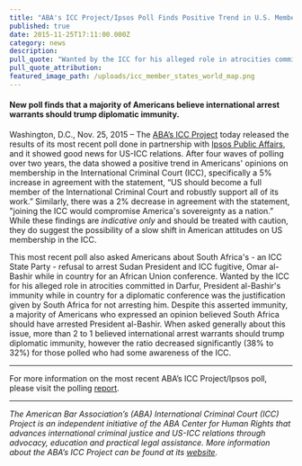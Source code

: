 ```yaml
---
title: "ABA's ICC Project/Ipsos Poll Finds Positive Trend in U.S. Membership in the ICC"
published: true
date: 2015-11-25T17:11:00.000Z
category: news
description:
pull_quote: "Wanted by the ICC for his alleged role in atrocities committed in Darfur, President Bashir's immunity while in country for a diplomatic conference was the justification given by South Africa for not arresting him. Despite this asserted immunity, a majority of Americans who expressed an opinion believed South Africa should have arrested President al-Bashir."
pull_quote_attribution:
featured_image_path: /uploads/icc_member_states_world_map.png
---
```



#### New poll finds that a majority of Americans believe international arrest warrants should trump diplomatic immunity.

Washington, D.C., Nov. 25, 2015 – The [ABA’s ICC Project](http://www.aba-icc.org/) today released the results of its most recent poll done in partnership with [Ipsos Public Affairs](http://www.ipsos-na.com/research/public-affairs/), and it showed good news for US-ICC relations. After four waves of polling over two years, the data showed a positive trend in Americans' opinions on membership in the International Criminal Court (ICC), specifically a 5% increase in agreement with the statement, “US should become a full member of the International Criminal Court and robustly support all of its work.” Similarly, there was a 2% decrease in agreement with the statement, "joining the ICC would compromise America's sovereignty as a nation.” While these findings are *indicative only* and should be treated with caution, they do suggest the possibility of a slow shift in American attitudes on US membership in the ICC.

This most recent poll also asked Americans about South Africa's - an ICC State Party - refusal to arrest Sudan President and ICC fugitive, Omar al-Bashir while in country for an African Union conference. Wanted by the ICC for his alleged role in atrocities committed in Darfur, President al-Bashir's immunity while in country for a diplomatic conference was the justification given by South Africa for not arresting him. Despite this asserted immunity, a majority of Americans who expressed an opinion believed South Africa should have arrested President al-Bashir. When asked generally about this issue, more than 2 to 1 believed international arrest warrants should trump diplomatic immunity, however the ratio decreased significantly (38% to 32%) for those polled who had some awareness of the ICC.

---

For more information on the most recent ABA’s ICC Project/Ipsos poll, please visit the polling [report](https://www.international-criminal-justice-today.org/polling-data/2015/11/25/november-2015-ipsos-polling-data/).

---

*The American Bar Association’s (ABA) International Criminal Court (ICC) Project is an independent initiative of the ABA Center for Human Rights that advances international criminal justice and US-ICC relations through advocacy, education and practical legal assistance. More information about the ABA’s ICC Project can be found at its [website](http://www.aba-icc.org/).*